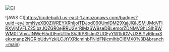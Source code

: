 [![CI](https://github.com/DonkeyBrainz/Hello-world-microservice/actions/workflows/main.yml/badge.svg?branch=main)](https://github.com/DonkeyBrainz/Hello-world-microservice/actions/workflows/main.yml)


![AWS CI]https://codebuild.us-east-1.amazonaws.com/badges?uuid=eyJlbmNyeXB0ZWREYXRhIjoiTDJod090UmlDM29XajJlQlJSMjJMdVFlRXVjMVFLZ25lbzJQZGR0ejRRU2VrRlMzSW9seDBLemorZDNMVGhLSlhBWWM0TVhvUlNWeFI5dDFmUThrSVJRPSIsIml2UGFyYW1ldGVyU3BlYyI6ImxSekxmanp2NGRibUdvYzkiLCJtYXRlcmlhbFNldFNlcmlhbCI6MX0%3D&branch=main)
